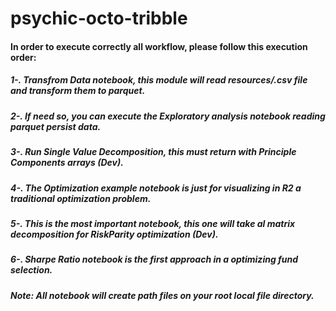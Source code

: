 # psychic-octo-tribble

#### In order to execute correctly all workflow, please follow this execution order:

##### 1-. Transfrom Data notebook, this module will read resources/.csv file and transform them to parquet.
##### 2-. If need so, you can execute the Exploratory analysis notebook reading parquet persist data.
##### 3-. Run Single Value Decomposition, this must return with Principle Components arrays (Dev).
##### 4-. The Optimization example notebook is just for visualizing in R2 a traditional optimization problem.
##### 5-. This is the most important notebook, this one will take al matrix decomposition for RiskParity optimization (Dev).
##### 6-. Sharpe Ratio notebook is the first approach in a optimizing fund selection.

##### Note: All notebook will create path files on your root local file directory. 
